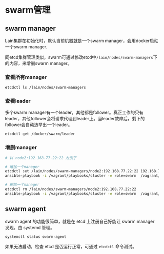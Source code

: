 # swarm管理

## swarm manager

Lain集群在初始化时，默认当前机器就是一个swarm manager，会用docker启动一个swarm manager.

同etcd集群管理类似，swarm可通过修改etcd中`/lain/nodes/swarm-managers`下的内容，来增删swarm manager。

### 查看所有manager
```bash
etcdctl ls /lain/nodes/swarm-managers
```
### 查看leader
多个swarm manager有一个leader，其他都是follower。真正工作的只有leader，其他follower会将请求代理到leader上。当leader故障后，剩下的follower会自动选举出一个leader。
```bash
etcdctl get /docker/swarm/leader
```
### 增删manager 
```bash
# 以 node2:192.168.77.22:22 为例子

# 增加一个manager
etcdctl set /lain/nodes/swarm-managers/node2:192.168.77.22:22 192.168.77.22
ansible-playbook -i /vagrant/playbooks/cluster -e role=swarm  /vagrant/playbooks/role.yaml

# 删除一个manager
etcdctl rm /lain/nodes/swarm-managers/node2:192.168.77.22:22
ansible-playbook -i /vagrant/playbooks/cluster -e role=swarm  /vagrant/playbooks/role.yaml
```

## swarm agent

swarm agent 的功能很简单，就是在 etcd 上注册自己好能让 swarm manager 发现。由 systemd 管理。

```sh
systemctl status swarm-agent
```

如果无法启动，检查 etcd 是否运行正常，可通过 `etcdctl` 命令测试。
